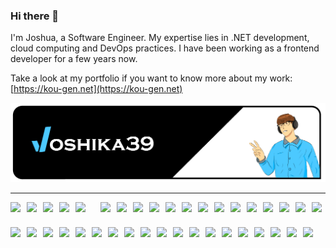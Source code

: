 ### Hi there 👋

I'm Joshua, a Software Engineer. My expertise lies in .NET development, cloud computing and DevOps practices. 
I have been working as a frontend developer for a few years now.

Take a look at my portfolio if you want to know more about my work: [https://kou-gen.net](https://kou-gen.net)

![joshika39 banner](joshika39-profile-banner.png)

---


<div style="display:flex; flex-wrap:wrap; justify-content:flex-start; align-items:center; align-content:flex-start; gap:10px; font-size:0;">
<img src='https://assets.kou-gen.net/github/joshika39/arch-logo.svg' alt='arch' style="height: 30px; object-fit: contain;"> 
<img src='https://assets.kou-gen.net/github/joshika39/win11-logo.png' alt='win-11' style="height: 30px; object-fit: contain;">
<img src='https://assets.kou-gen.net/github/joshika39/debian-logo.svg' alt='debian' style="height: 30px; object-fit: contain;">
<img src='https://assets.kou-gen.net/github/joshika39/azure-logo.ico' alt='azure' style="height: 30px; object-fit: contain;">
<img src='https://assets.kou-gen.net/github/joshika39/jira-logo.png' alt='jira' width="30" style="height: 30px; object-fit: contain;">
<img src='https://assets.kou-gen.net/github/joshika39/c-logo.svg' alt='c' style="height: 30px; object-fit: contain;">
<img src='https://assets.kou-gen.net/github/joshika39/cpp-logo.svg' alt='c++' style="height: 30px; object-fit: contain;">
<img src='https://assets.kou-gen.net/github/joshika39/csharp-logo.svg' alt='csharp' style="height: 30px; object-fit: contain;">
<img src='https://assets.kou-gen.net/github/joshika39/python-logo.svg' alt='python' style="height: 30px; object-fit: contain;">
<img src='https://assets.kou-gen.net/github/joshika39/java-logo.svg' alt='java' style="height: 30px; object-fit: contain;">
<img src='https://assets.kou-gen.net/github/joshika39/bash-logo.svg' alt='bashshell' style="height: 30px; object-fit: contain;">
<img src='https://assets.kou-gen.net/github/joshika39/powershell-logo.svg' alt='powershell' style="height: 30px; object-fit: contain;">
<img src='https://assets.kou-gen.net/github/joshika39/js-logo.svg' alt='javascript' style="height: 30px; object-fit: contain;">
<img src='https://assets.kou-gen.net/github/joshika39/ruby-logo.svg' alt='ruby' style="height: 30px; object-fit: contain;">
<img src='https://assets.kou-gen.net/github/joshika39/vs2019-logo.svg' alt='visual studio' style="height: 30px; object-fit: contain;">
<img src='https://assets.kou-gen.net/github/joshika39/vscode-logo.png' alt='visual studio code' style="height: 30px; object-fit: contain;">
<img src='https://assets.kou-gen.net/github/joshika39/android-studio-logo.svg' alt='android studio' style="height: 30px; object-fit: contain;">
<img src='https://assets.kou-gen.net/github/joshika39/jetbrains-toolbox-logo.png' alt='jetbrains toolbox' style="height: 30px; object-fit: contain;">
<img src='https://assets.kou-gen.net/github/joshika39/vim-logo.gif' alt='vim' style="height: 30px; object-fit: contain;">
<img src='https://assets.kou-gen.net/github/joshika39/git-logo.svg' alt='git' style="height: 30px; object-fit: contain;">
<img src='https://assets.kou-gen.net/github/joshika39/nestjs.svg' alt='nest.js' style="height: 30px; object-fit: contain;">
<img src='https://assets.kou-gen.net/github/joshika39/nodejs-logo.svg' alt='nodejs' style="height: 30px; object-fit: contain;">
<img src='https://assets.kou-gen.net/github/joshika39/threejs-logo.svg' alt='three.js' style="height: 30px; object-fit: contain;">
<img src='https://assets.kou-gen.net/github/joshika39/django-logo.svg' alt='django' style="height: 30px; object-fit: contain;">
<img src='https://assets.kou-gen.net/github/joshika39/react-logo.svg' alt='reactjs' style="height: 30px; object-fit: contain;">
<img src='https://assets.kou-gen.net/github/joshika39/ror-logo.svg' alt='RoR'  style="height: 30px; object-fit: contain;">
<img src='https://assets.kou-gen.net/github/joshika39/selenium-logo.svg' alt='Selenium' style="height: 30px; object-fit: contain;">
<img src='https://assets.kou-gen.net/github/joshika39/junit5-logo.png' alt='JUnit' style="height: 30px; object-fit: contain;">
<img src='https://assets.kou-gen.net/github/joshika39/unit.png' alt='xUnit' style="height: 30px; object-fit: contain;">
<img src='https://assets.kou-gen.net/github/joshika39/k8s.svg' alt='Kubernetes' style="height: 30px; object-fit: contain;">
<img src='https://assets.kou-gen.net/github/joshika39/docker-logo.svg' alt='Docker' style="height: 30px; object-fit: contain;">
<img src='https://assets.kou-gen.net/github/joshika39/helm-logo.svg' alt='Helm' style="height: 30px; object-fit: contain;">
<img src='https://assets.kou-gen.net/github/joshika39/traefik-logo.png' alt='Traefik' style="height: 30px; object-fit: contain;">
<img src='https://assets.kou-gen.net/github/joshika39/proxmox-logo.svg' alt='Proxmox' style="height: 30px; object-fit: contain;">
<img src='https://assets.kou-gen.net/github/joshika39/hyperv-logo.png' alt='Hyper-b' style="height: 30px; object-fit: contain;">
<img src='https://assets.kou-gen.net/github/joshika39/virtualbox.png' alt='Virtualbox' style="height: 30px; object-fit: contain;">
<img src='https://assets.kou-gen.net/github/joshika39/linkedin-logo.png' alt='Linkedin' style="height: 30px; object-fit: contain;">
<img src='https://assets.kou-gen.net/github/joshika39/github-logo.png' alt='Github' style="height: 30px; object-fit: contain;">
</div>
